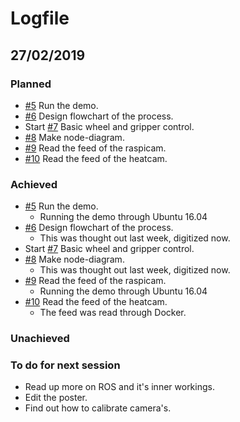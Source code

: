 # Logfile
## 27/02/2019
### Planned
* [#5](https://github.com/coaco-robot/coaco-robot/issues/5) Run the demo.
* [#6](https://github.com/coaco-robot/coaco-robot/issues/6) Design flowchart of the process.
* Start [#7](https://github.com/coaco-robot/coaco-robot/issues/7) Basic wheel and gripper control.
* [#8](https://github.com/coaco-robot/coaco-robot/issues/8) Make node-diagram.
* [#9](https://github.com/coaco-robot/coaco-robot/issues/9) Read the feed of the raspicam.
* [#10](https://github.com/coaco-robot/coaco-robot/issues/10) Read the feed of the heatcam.
### Achieved
* [#5](https://github.com/coaco-robot/coaco-robot/issues/5) Run the demo.
	* Running the demo through Ubuntu 16.04
* [#6](https://github.com/coaco-robot/coaco-robot/issues/6) Design flowchart of the process.
	* This was thought out last week, digitized now.
* Start [#7](https://github.com/coaco-robot/coaco-robot/issues/7) Basic wheel and gripper control.
* [#8](https://github.com/coaco-robot/coaco-robot/issues/8) Make node-diagram.
	* This was thought out last week, digitized now.
* [#9](https://github.com/coaco-robot/coaco-robot/issues/9) Read the feed of the raspicam.
	* Running the demo through Ubuntu 16.04
* [#10](https://github.com/coaco-robot/coaco-robot/issues/10) Read the feed of the heatcam.
	* The feed was read through Docker.	

### Unachieved

### To do for next session
* Read up more on ROS and it's inner workings.
* Edit the poster.
* Find out how to calibrate camera's.